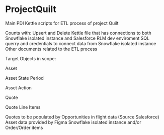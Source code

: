 # ProjectQuilt

Main PDI Kettle scripts for ETL process of project Quilt

Counts with: 
Upsert and Delete Kettle file that has connections to both Snowflake isolated instance and Salesforce RLM dev enviroment 
SQL querry and credentials to connect data from Snowflake isolated instance
Other documents related to the ETL process

Target Objects in scope: 

Asset

Asset State Period

Asset Action

Quote

Quote Line Items 

Quotes to be populated by Opportunities in flight data (Source Salesforce) 
Asset data provided by Figma Snowflake isolated instance and/or Order/Order items
